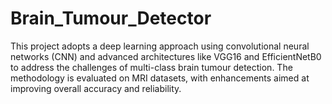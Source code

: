 # Brain_Tumour_Detector
This project adopts a deep learning approach using convolutional neural networks (CNN) and advanced architectures like VGG16 and EfficientNetB0 to address the challenges of multi-class brain tumour detection. The methodology is evaluated on MRI datasets, with enhancements aimed at improving overall accuracy and reliability.
